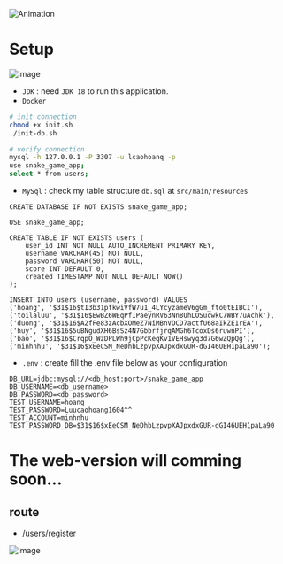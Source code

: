 ![Animation](https://github.com/lcaohoanq/Java-Snake-Game/assets/136492579/1c4782eb-ccf4-437e-a6b1-900ec68a58a3)
# Setup
![image](https://github.com/lcaohoanq/Java-Snake-Game/assets/136492579/e197c7f3-d4eb-4ba1-ba20-33fef4abbcee)
  - `JDK`   : need `JDK 18` to run this application.
  - `Docker`
```bash
# init connection
chmod +x init.sh
./init-db.sh

# verify connection
mysql -h 127.0.0.1 -P 3307 -u lcaohoanq -p
use snake_game_app;
select * from users;
```
  - `MySql` : check my table structure `db.sql` at `src/main/resources`
```shell
CREATE DATABASE IF NOT EXISTS snake_game_app;

USE snake_game_app;

CREATE TABLE IF NOT EXISTS users (
    user_id INT NOT NULL AUTO_INCREMENT PRIMARY KEY,
    username VARCHAR(45) NOT NULL,
    password VARCHAR(50) NOT NULL,
    score INT DEFAULT 0,
    created TIMESTAMP NOT NULL DEFAULT NOW()
);

INSERT INTO users (username, password) VALUES
('hoang', '$31$16$tI3b31pfkwiVfW7u1_4LYcyzameV6gGm_fto0tEIBCI'),
('toilaluu', '$31$16$EwBZ6WEqPfIPaeynRV63Nn8UhLOSucwkC7WBY7uAchk'),
('duong', '$31$16$A2fFe83zAcbXOMeZ7NiMBnVOCD7actfU68aIkZE1rEA'),
('huy', '$31$16$5uBNgudXH6BsSz4N7GbbrfjrqAMGh6TcoxDs6ruwnPI'),
('bao', '$31$16$CrqpO_WzDPLWh9jCpPcKeqKv1VEHswyq3d7G6wZQpQg'),
('minhnhu', '$31$16$xEeCSM_NeDhbLzpvpXAJpxdxGUR-dGI46UEH1paLa90');
```
  - `.env`  : create fill the .env file below as your configuration
```shell
DB_URL=jdbc:mysql://<db_host:port>/snake_game_app
DB_USERNAME=<db_username>
DB_PASSWORD=<db_password>
TEST_USERNAME=hoang
TEST_PASSWORD=Luucaohoang1604^^
TEST_ACCOUNT=minhnhu
TEST_PASSWORD_DB=$31$16$xEeCSM_NeDhbLzpvpXAJpxdxGUR-dGI46UEH1paLa90
```
# The web-version will comming soon...

## route
- /users/register

![image](https://github.com/lcaohoanq/Java-Snake-Game/assets/136492579/6eac4f42-24d2-486c-8ab5-527dee6021b2)
